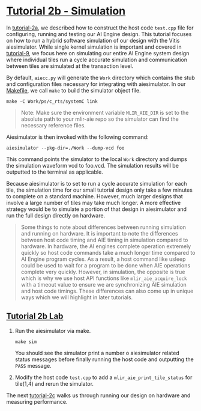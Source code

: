 <!---//===- README.md --------------------------*- Markdown -*-===//
//
// This file is licensed under the Apache License v2.0 with LLVM Exceptions.
// See https://llvm.org/LICENSE.txt for license information.
// SPDX-License-Identifier: Apache-2.0 WITH LLVM-exception
//
// Copyright (C) 2022, Advanced Micro Devices, Inc.
// 
//===----------------------------------------------------------------------===//-->
# <ins>Tutorial 2b - Simulation</ins>

In [tutorial-2a](../tutorial-2a), we described how to construct the host code `test.cpp` file for configuring, running and testing our AI Engine design. This tutorial focuses on how to run a hybrid software simulation of our design with the Vitis aiesimulator. While single kernel simulation is important and covered in [tutorial-9](../../tutorial-9), we focus here on simulating our entire AI Engine system design where individual tiles run a cycle accurate simulation and communication between tiles are simulated at the transaction level. 

By default, `aiecc.py` will generate the `Work` directory which contains the stub and configuration files necessary for integrating with aiesimulator. In our [Makefile](./Makefile), we call `make` to build the simulator object file.
```
make -C Work/ps/c_rts/systemC link
```
> Note: Make sure the environment variable `MLIR_AIE_DIR` is set to the absolute path to your mlir-aie repo so the simulator can find the necessary reference files. 

Aiesimulator is then invoked with the following command:
```
aiesimulator --pkg-dir=./Work --dump-vcd foo
```
This command points the simulator to the local `Work` directory and dumps the simulation waveform vcd to foo.vcd. The simulation results will be outputted to the terminal as applicable. 

Because aiesimulator is to set to run a cycle accurate simulation for each tile, the simulation time for our small tutorial design only take a few minutes to complete on a standard machine. However, much larger designs that involve a large number of tiles may take much longer. A more effective strategy would be to simulate a portion of that design in aiesimulator and run the full design directly on hardware.

> Some things to note about differences between running simulation and running on hardware. It is important to note the differences between host code timing and AIE timing in simulation compared to hardware. In hardware, the AI engines complete operation extremely quickly so host code commands take a much longer time compared to AI Engine program cycles. As a result, a host command like usleep could be used to wait for a program to be done when AIE operations complete very quickly. However, in simulation, the opposite is true which is why we use host API functions like `mlir_aie_acquire_lock` with a timeout value to ensure we are synchronizing AIE simulation and host code timings. These differences can also come up in unique ways which we will highlight in later tutorials.

## <ins>Tutorial 2b Lab</ins>

1. Run the aiesimulator via make.
    ```
    make sim
    ```
    You should see the simulator print a number o aiesimulator related status messages before finally running the host code and outputting the `PASS` message.

2. Modify the host code `test.cpp` to add a `mlir_aie_print_tile_status` for tile(1,4) and rerun the simulator.


The next [tutorial-2c](../tutorial-2c) walks us through running our design on hardware and measuring performance.